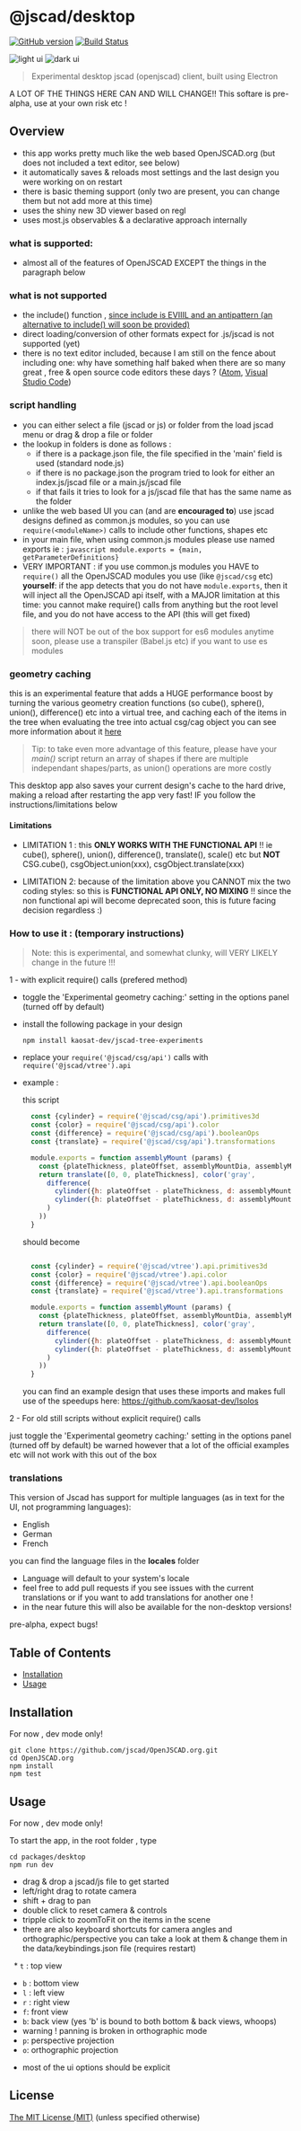 # @jscad/desktop

[![GitHub version](https://badge.fury.io/gh/jscad%2Fdesktop.svg)](https://badge.fury.io/gh/jscad%2Fdesktop)
[![Build Status](https://travis-ci.org/jscad/desktop.svg)](https://travis-ci.org/jscad/desktop)

![light ui](./docs/jscad-desktop-light.jpg)
![dark ui](./docs/jscad-desktop-dark.jpg)


> Experimental desktop jscad (openjscad) client, built using Electron

A LOT OF THE THINGS HERE CAN AND WILL CHANGE!! This softare is pre-alpha, use at your own risk etc !

## Overview

- this app works pretty much like the web based OpenJSCAD.org
(but does not included a text editor, see below)
- it automatically saves & reloads most settings and the last design you were working on on restart
- there is basic theming support (only two are present, you can change them but not add more at this time)
- uses the shiny new 3D viewer based on regl
- uses most.js observables & a declarative approach internally

### what is supported:
 * almost all of the features of OpenJSCAD EXCEPT the things in the paragraph below 

### what is not supported
  - the include() function , [since include is EVIIIL and an antipattern
(an alternative to include() will soon be provided)](https://github.com/jscad/OpenJSCAD.org/issues/245)
  - direct loading/conversion of other formats expect for .js/jscad is not supported (yet)
  - there is no text editor included, because I am still on the fence about including one: why have something half baked when there are so many great , free & open source code editors these days ? ([Atom](https://atom.io/), [Visual Studio Code](https://code.visualstudio.com/))

### script handling
 * you can either select a file (jscad or js) or folder from the load jscad menu or drag & drop a file or folder
  * the lookup in folders is done as follows : 
    - if there is a package.json file, the file specified in the 'main' field is used (standard node.js)
    - if there is no package.json the program tried to look for either an index.js/jscad file or a main.js/jscad file
    - if that fails it tries to look for a js/jscad file that has the same name as the folder
 *  unlike the web based UI you can (and are **encouraged to**) use jscad designs defined as common.js modules, so you can use
 ```require(<moduleName>)``` calls to include other functions, shapes etc
 * in your main file, when using common.js modules please use named exports ie :
  ```javascript module.exports = {main, getParameterDefinitions}```
 * VERY IMPORTANT : if you use common.js modules you HAVE to `require()` all the OpenJSCAD modules you use (like `@jscad/csg` etc) **yourself**: if the app detects that you do not have `module.exports`, then it will inject all the OpenJSCAD api itself, with a MAJOR limitation at this time:
  you cannot make require() calls from anything but the root level file, and you do not have access to the API (this will get fixed)

 > there will NOT be out of the box support for es6 modules anytime soon, please use a transpiler (Babel.js etc) if you want to use es modules

### geometry caching

 this is an experimental feature that adds a HUGE performance boost by turning the various geometry creation
 functions (so cube(), sphere(), union(), difference() etc into a virtual tree, and caching each of the items in the tree when evaluating the tree into actual csg/cag object
 you can see more information about it [here](https://github.com/kaosat-dev/jscad-tree-experiments)

  >Tip:
  to take even more advantage of this feature, please have your *main()* script return an array of shapes
  if there are multiple independant shapes/parts, as union() operations are more costly

  This desktop app also saves your current design's cache to the hard drive, making a reload after restarting the app very fast! IF you follow the instructions/limitations below
  
#### Limitations

- LIMITATION 1 :
 this **ONLY WORKS WITH THE FUNCTIONAL API** !! ie 
 cube(), sphere(), union(), difference(), translate(), scale() etc
 but **NOT** CSG.cube(), csgObject.union(xxx), csgObject.translate(xxx)

- LIMITATION 2: because of the limitation above you CANNOT mix the two coding styles: so this is **FUNCTIONAL API ONLY, NO MIXING** !!
 since the non functional api will become deprecated soon, this is future facing decision regardless :)

### How to use it : (temporary instructions)

  > Note: this is experimental, and somewhat clunky, will VERY LIKELY change in the future !!!

  1 - with explicit require() calls (prefered method)

  - toggle the 'Experimental geometry caching:' setting in the options panel (turned off by default)

  - install the following package in your design

    ```npm install kaosat-dev/jscad-tree-experiments```

  - replace your ```require('@jscad/csg/api')``` calls with ```require('@jscad/vtree').api```

  - example :

    this script 
    ```javascript 
      const {cylinder} = require('@jscad/csg/api').primitives3d
      const {color} = require('@jscad/csg/api').color
      const {difference} = require('@jscad/csg/api').booleanOps
      const {translate} = require('@jscad/csg/api').transformations

      module.exports = function assemblyMount (params) {
        const {plateThickness, plateOffset, assemblyMountDia, assemblyMountBoltDia} = params
        return translate([0, 0, plateThickness], color('gray',
          difference(
            cylinder({h: plateOffset - plateThickness, d: assemblyMountDia}),
            cylinder({h: plateOffset - plateThickness, d: assemblyMountBoltDia})
          )
        ))
      }
    ```
    should become

    ```javascript

      const {cylinder} = require('@jscad/vtree').api.primitives3d
      const {color} = require('@jscad/vtree').api.color
      const {difference} = require('@jscad/vtree').api.booleanOps
      const {translate} = require('@jscad/vtree').api.transformations

      module.exports = function assemblyMount (params) {
        const {plateThickness, plateOffset, assemblyMountDia, assemblyMountBoltDia} = params
        return translate([0, 0, plateThickness], color('gray',
          difference(
            cylinder({h: plateOffset - plateThickness, d: assemblyMountDia}),
            cylinder({h: plateOffset - plateThickness, d: assemblyMountBoltDia})
          )
        ))
      }
    ```

    you can find an example design that uses these imports and makes full use of the speedups here:
    https://github.com/kaosat-dev/Isolos

  2 - For old still scripts without explicit require() calls

  just toggle the 'Experimental geometry caching:' setting in the options panel (turned off by default)
  be warned however that a lot of the official examples etc will not work with this out of the box

### translations

This version of Jscad has support for multiple languages (as in text for the UI, not programming languages):
- English
- German
- French

you can find the language files in the **locales** folder 
* Language will default to your system's locale
* feel free to add pull requests if you see issues with the current translations or if you want to 
add translations for another one !
* in the near future this will also be available for the non-desktop versions!

pre-alpha, expect bugs! 

## Table of Contents

- [Installation](#installation)
- [Usage](#usage)

## Installation

For now , dev mode only! 

```
git clone https://github.com/jscad/OpenJSCAD.org.git
cd OpenJSCAD.org
npm install
npm test
```

## Usage

For now , dev mode only! 

To start the app, in the root folder , type
```
cd packages/desktop
npm run dev
```

- drag & drop a jscad/js file to get started
- left/right drag to rotate camera
- shift + drag to pan 
- double click to reset camera & controls
- tripple click to zoomToFit on the items in the scene
- there are also keyboard shortcuts for camera angles and orthographic/perspective you can take a look at them & change them in the data/keybindings.json file (requires restart)

   * `t` : top view
   * `b` : bottom view
   * `l` : left view
   * `r` : right view
   * `f`: front view
   * `b`: back view
   (yes 'b' is bound to both bottom & back views, whoops)
   * warning ! panning is broken in orthographic mode
   * `p`: perspective projection
   * `o`: orthographic projection
- most of the ui options should be explicit


## License

[The MIT License (MIT)](./LICENSE)
(unless specified otherwise)
